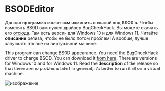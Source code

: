 # BSODEditor

Данная программа может вам изменить внешний вид BSOD'a. 
Чтобы изменять BSOD вам нужен драйвер BugCheckHack. Вы можете скачать его [отсюда](https://github.com/NSG650/BugCheckHack/releases/). Там есть версии для Windows 10 и для Windows 11. Читайте **описание** релиза, чтобы не было потом проблем! А вообще, лучше запускать это все на виртуальной машине.


This program can change BSOD appearance.
You need the BugCheckHack driver to change BSOD. You can download it [from here](https://github.com/NSG650/BugCheckHack/releases/). There are versions for Windows 10 and for Windows 11. Read the **description** of the release so that there are no problems later! In general, it's better to run it all on a virtual machine.

![изображение](https://user-images.githubusercontent.com/60291267/135907224-c9a54416-dc59-442d-8e06-c7ef57671ee8.png)
